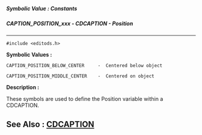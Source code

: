 ##### Symbolic Value : Constants
##### CAPTION_POSITION_xxx - CDCAPTION - Position
---
```
#include <editods.h>
```

**Symbolic Values :**

	CAPTION_POSITION_BELOW_CENTER	  -  Centered below object

	CAPTION_POSITION_MIDDLE_CENTER	  -  Centered on object


**Description :**

These symbols are used to define the Position variable within a CDCAPTION.


**See Also :**
[CDCAPTION](/domino-c-api-docs/reference/Data/CDCAPTION)
---
